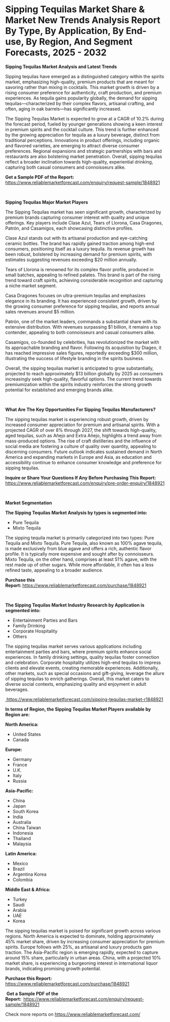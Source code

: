 <p><h1>Sipping Tequilas Market Share & Market New Trends Analysis Report By Type, By Application, By End-use, By Region, And Segment Forecasts, 2025 - 2032</h1></p><p><strong>Sipping Tequilas Market Analysis and Latest Trends</strong></p>
<p><p>Sipping tequilas have emerged as a distinguished category within the spirits market, emphasizing high-quality, premium products that are meant for savoring rather than mixing in cocktails. This market growth is driven by a rising consumer preference for authenticity, craft production, and premium experiences. As tequila gains popularity globally, the demand for sipping tequilas—characterized by their complex flavors, artisanal crafting, and often, aging in oak barrels—has significantly increased.</p><p>The Sipping Tequilas Market is expected to grow at a CAGR of 10.2% during the forecast period, fueled by younger generations showing a keen interest in premium spirits and the cocktail culture. This trend is further enhanced by the growing appreciation for tequila as a luxury beverage, distinct from traditional perceptions. Innovations in product offerings, including organic and flavored varieties, are emerging to attract diverse consumer preferences. Regional expansions and strategic partnerships with bars and restaurants are also bolstering market penetration. Overall, sipping tequilas reflect a broader inclination towards high-quality, experiential drinking, capturing both casual consumers and connoisseurs alike.</p></p>
<p><strong>Get a Sample PDF of the Report:&nbsp;</strong> <a href="https://www.reliablemarketforecast.com/enquiry/request-sample/1848921?utm_campaign=2308&utm_medium=2&utm_source=Github&utm_content=ia&utm_term=05032025&utm_id=sipping-tequilas">https://www.reliablemarketforecast.com/enquiry/request-sample/1848921</a></p>
<p>&nbsp;</p>
<p><strong>Sipping Tequilas Major Market Players</strong></p>
<p><p>The Sipping Tequilas market has seen significant growth, characterized by premium brands capturing consumer interest with quality and unique offerings. Key players include Clase Azul, Tears of Llorona, Casa Dragones, Patrón, and Casamigos, each showcasing distinctive profiles.</p><p>Clase Azul stands out with its artisanal production and eye-catching ceramic bottles. The brand has rapidly gained traction among high-end consumers, positioning itself as a luxury tequila. Its revenue growth has been robust, bolstered by increasing demand for premium spirits, with estimates suggesting revenues exceeding $20 million annually.</p><p>Tears of Llorona is renowned for its complex flavor profile, produced in small batches, appealing to refined palates. This brand is part of the rising trend toward craft spirits, achieving considerable recognition and capturing a niche market segment.</p><p>Casa Dragones focuses on ultra-premium tequilas and emphasizes elegance in its branding. It has experienced consistent growth, driven by the growing consumer preference for sipping tequilas, and reports annual sales revenues around $5 million.</p><p>Patrón, one of the market leaders, commands a substantial share with its extensive distribution. With revenues surpassing $1 billion, it remains a top contender, appealing to both connoisseurs and casual consumers alike.</p><p>Casamigos, co-founded by celebrities, has revolutionized the market with its approachable branding and flavor. Following its acquisition by Diageo, it has reached impressive sales figures, reportedly exceeding $300 million, illustrating the success of lifestyle branding in the spirits business.</p><p>Overall, the sipping tequilas market is anticipated to grow substantially, projected to reach approximately $13 billion globally by 2025 as consumers increasingly seek high-quality, flavorful options. The current trend towards premiumization within the spirits industry reinforces the strong growth potential for established and emerging brands alike.</p></p>
<p>&nbsp;</p>
<p><strong>What Are The Key Opportunities For Sipping Tequilas Manufacturers?</strong></p>
<p><p>The sipping tequilas market is experiencing robust growth, driven by increased consumer appreciation for premium and artisanal spirits. With a projected CAGR of over 8% through 2027, the shift towards high-quality, aged tequilas, such as Añejo and Extra Añejo, highlights a trend away from mass-produced options. The rise of craft distilleries and the influence of social media are fostering a culture of quality over quantity, appealing to discerning consumers. Future outlook indicates sustained demand in North America and expanding markets in Europe and Asia, as education and accessibility continue to enhance consumer knowledge and preference for sipping tequilas.</p></p>
<p><strong>Inquire or Share Your Questions If Any Before Purchasing This Report:</strong> <a href="https://www.reliablemarketforecast.com/enquiry/pre-order-enquiry/1848921?utm_campaign=2308&utm_medium=2&utm_source=Github&utm_content=ia&utm_term=05032025&utm_id=sipping-tequilas">https://www.reliablemarketforecast.com/enquiry/pre-order-enquiry/1848921</a></p>
<p>&nbsp;</p>
<p><strong>Market Segmentation</strong></p>
<p><strong>The Sipping Tequilas Market Analysis by types is segmented into:</strong></p>
<p><ul><li>Pure Tequila</li><li>Mixto Tequila</li></ul></p>
<p><p>The sipping tequila market is primarily categorized into two types: Pure Tequila and Mixto Tequila. Pure Tequila, also known as 100% agave tequila, is made exclusively from blue agave and offers a rich, authentic flavor profile. It is typically more expensive and sought after by connoisseurs. Mixto Tequila, on the other hand, comprises at least 51% agave, with the rest made up of other sugars. While more affordable, it often has a less refined taste, appealing to a broader audience.</p></p>
<p><strong>Purchase this Report:&nbsp;</strong><a href="https://www.reliablemarketforecast.com/purchase/1848921?utm_campaign=2308&utm_medium=2&utm_source=Github&utm_content=ia&utm_term=05032025&utm_id=sipping-tequilas">https://www.reliablemarketforecast.com/purchase/1848921</a></p>
<p>&nbsp;</p>
<p><strong>The Sipping Tequilas Market Industry Research by Application is segmented into:</strong></p>
<p><ul><li>Entertainment Parties and Bars</li><li>Family Drinking</li><li>Corporate Hospitality</li><li>Others</li></ul></p>
<p><p>The sipping tequilas market serves various applications including entertainment parties and bars, where premium spirits enhance social experiences. In family drinking settings, quality tequilas foster connection and celebration. Corporate hospitality utilizes high-end tequilas to impress clients and elevate events, creating memorable experiences. Additionally, other markets, such as special occasions and gift-giving, leverage the allure of sipping tequilas to enrich gatherings. Overall, this market caters to diverse social contexts, emphasizing quality and enjoyment in adult beverages.</p></p>
<p><a href="https://www.reliablemarketforecast.com/sipping-tequilas-market-r1848921?utm_campaign=2308&utm_medium=2&utm_source=Github&utm_content=ia&utm_term=05032025&utm_id=sipping-tequilas">&nbsp;https://www.reliablemarketforecast.com/sipping-tequilas-market-r1848921</a></p>
<p><strong>In terms of Region, the Sipping Tequilas Market Players available by Region are:</strong></p>
<p>
    <p> <strong> North America: </strong>
        <ul>
            <li>United States</li>
            <li>Canada</li>
        </ul>
        </p> 
    <p> <strong> Europe: </strong>
        <ul>
            <li>Germany</li>
            <li>France</li>
            <li>U.K.</li>
            <li>Italy</li>
            <li>Russia</li>
        </ul>
        </p> 
    <p> <strong> Asia-Pacific: </strong>
        <ul>
            <li>China</li>
            <li>Japan</li>
            <li>South Korea</li>
            <li>India</li>
            <li>Australia</li>
            <li>China Taiwan</li>
            <li>Indonesia</li>
            <li>Thailand</li>
            <li>Malaysia</li>
        </ul>
        </p> 
    <p> <strong> Latin America: </strong>
        <ul>
            <li>Mexico</li>
            <li>Brazil</li>
            <li>Argentina Korea</li>
            <li>Colombia</li>
        </ul>
        </p> 
    <p> <strong> Middle East & Africa: </strong>
        <ul>
            <li>Turkey</li>
            <li>Saudi</li>
            <li>Arabia</li>
            <li>UAE</li>
            <li>Korea</li>
        </ul>
    </p>
    </p>
<p><p>The sipping tequilas market is poised for significant growth across various regions. North America is expected to dominate, holding approximately 45% market share, driven by increasing consumer appreciation for premium spirits. Europe follows with 25%, as artisanal and luxury products gain traction. The Asia-Pacific region is emerging rapidly, expected to capture around 15% share, particularly in urban areas. China, with a projected 10% market share, is experiencing a burgeoning interest in international liquor brands, indicating promising growth potential.</p></p>
<p><strong>Purchase this Report: </strong><a href="https://www.reliablemarketforecast.com/purchase/1848921?utm_campaign=2308&utm_medium=2&utm_source=Github&utm_content=ia&utm_term=05032025&utm_id=sipping-tequilas">https://www.reliablemarketforecast.com/purchase/1848921</a></p>
<p>&nbsp;<strong>Get a Sample PDF of the Report:&nbsp;&nbsp;</strong><a href="https://www.reliablemarketforecast.com/enquiry/request-sample/1848921?utm_campaign=2308&utm_medium=2&utm_source=Github&utm_content=ia&utm_term=05032025&utm_id=sipping-tequilas">https://www.reliablemarketforecast.com/enquiry/request-sample/1848921</a></p>
<p><strong></strong></p>
<p>Check more reports on <a href="https://www.reliablemarketforecast.com/?utm_campaign=2308&utm_medium=2&utm_source=Github&utm_content=ia&utm_term=05032025&utm_id=sipping-tequilas">https://www.reliablemarketforecast.com/</a></p>